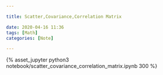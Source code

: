 ```yaml
---

title: Scatter,Covariance,Correlation Matrix

date: 2020-04-16 11:36
tags: [Math]
categories: [Note]

---
```


{% asset_jupyter python3 notebook/scatter_covariance_correlation_matrix.ipynb 300 %}
